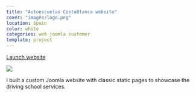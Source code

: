 ```yaml
---
title: "Autoescuelas CostaBlanca website"
cover: "images/logo.png"
location: Spain
color: white
categories: web joomla customer
template: project
---
```


<p class="align-center">
<a class="btn" role="button" href="http://costablanca.herokuapp.com" target="_blank">Launch website</a>
</p>

![](/work/costablanca/images/1.jpg)

I built a custom Joomla website with classic static pages to showcase the driving school services.
